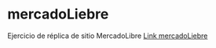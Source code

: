 # mercadoLiebre
Ejercicio de réplica de sitio MercadoLibre
[Link mercadoLiebre](https://mercado-liebre-narvaez.herokuapp.com/)
